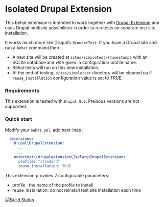 # Isolated Drupal Extension

This behat extension is intended to work together with [Drupal Extension](https://github.com/jhedstrom/drupalextension) 
and uses Drupal multisite possibilities in order to run tests on separate test site installation.

It works much more like Drupal's `BrowserTest`.
If you have a Drupal site and run a `behat` command then :
 - A new site will be created at `sites/simpletest/{timestamp}` with an SQLite database and with given in configuration profile name.
 - Behat tests will run on this new installation.
 - At the end of testing, `sites/simpletest` directory will be cleaned up if `reuse_installation` configuration value is set to TRUE.

### Requirements
This extension is tested with `Drupal 8.6`.
Previous versions are not supported.

### Quick start

Modify your `behat.yml`, add next lines : 

  ``` yaml
    extensions:
      Drupal\DrupalExtension:
       ...
       ...
      undertext\idrupalextension\IsolatedDrupalExtension:
        profile: "standard"
        reuse_installation: TRUE

  ```

This extension provides 2 configurable parameters: 
 - profile : the name of the profile to install
 - reuse_installation: do not reinstall test site installation each time

[![Build Status](https://travis-ci.com/undertext/idrupalextension.svg?branch=master)](https://travis-ci.com/undertext/idrupalextension)